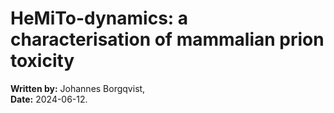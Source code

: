 # HeMiTo-dynamics: a characterisation of mammalian prion toxicity
**Written by:** Johannes Borgqvist,<br>
**Date:** 2024-06-12.<br>


